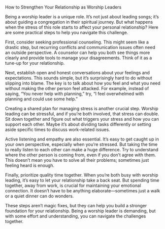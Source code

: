 How to Strengthen Your Relationship as Worship Leaders

Being a worship leader is a unique role. It’s not just about leading songs; it’s about guiding a congregation in their spiritual journey. But what happens when the stress of this role starts to affect your personal relationship? Here are some practical steps to help you navigate this challenge.

First, consider seeking professional counseling. This might seem like a drastic step, but recurring conflicts and communication issues often need an outside perspective. A counselor can help you both see things more clearly and provide tools to manage your disagreements. Think of it as a tune-up for your relationship.

Next, establish open and honest conversations about your feelings and expectations. This sounds simple, but it’s surprisingly hard to do without slipping into blame. The key is to talk about how you feel and what you need without making the other person feel attacked. For example, instead of saying, “You never help with planning,” try, “I feel overwhelmed with planning and could use some help.”

Creating a shared plan for managing stress is another crucial step. Worship leading can be stressful, and if you’re both involved, that stress can double. Sit down together and figure out what triggers your stress and how you can support each other. Maybe it’s about dividing tasks differently or setting aside specific times to discuss work-related issues.

Active listening and empathy are also essential. It’s easy to get caught up in your own perspective, especially when you’re stressed. But taking the time to really listen to each other can make a huge difference. Try to understand where the other person is coming from, even if you don’t agree with them. This doesn’t mean you have to solve all their problems; sometimes just feeling heard is enough.

Finally, prioritize quality time together. When you’re both busy with worship leading, it’s easy to let your relationship take a back seat. But spending time together, away from work, is crucial for maintaining your emotional connection. It doesn’t have to be anything elaborate—sometimes just a walk or a quiet dinner can do wonders.

These steps aren’t magic fixes, but they can help you build a stronger foundation for your relationship. Being a worship leader is demanding, but with some effort and understanding, you can navigate the challenges together.

